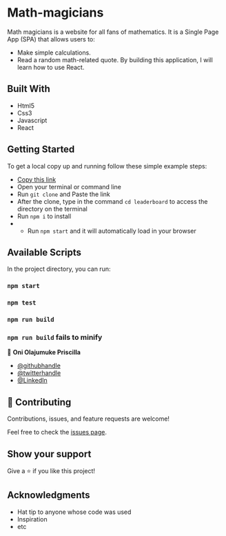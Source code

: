 # Math-magicians
Math magicians is a website for all fans of mathematics. It is a Single Page App (SPA) that allows users to:

- Make simple calculations.
- Read a random math-related quote.
By building this application, I will learn how to use React.

## Built With
- Html5
- Css3
- Javascript
- React

## Getting Started

To get a local copy up and running follow these simple example steps:

- [Copy this link](https://github.com/prolajumokeoni/math-magicians)
- Open your terminal or command line
- Run `git clone` and Paste the link
- After the clone, type in the command `cd leaderboard` to access the directory on the terminal
- Run `npm i` to install
- - Run `npm start` and it will automatically load in your browser


## Available Scripts

In the project directory, you can run:

### `npm start`

### `npm test`

### `npm run build`

### `npm run build` fails to minify

👤 **Oni Olajumuke Priscilla**

- [@githubhandle](https://github.com/prolajumokeoni)
- [@twitterhandle](https://twitter.com/prolajumokeoni)
- [@LinkedIn](https://www.linkedin.com/in/olajumoke-priscilla-oni-44a48b162/)

## 🤝 Contributing

Contributions, issues, and feature requests are welcome!

Feel free to check the [issues page](https://github.com/prolajumokeoni/math-magicians/issues).

## Show your support

Give a ⭐️ if you like this project!

## Acknowledgments

- Hat tip to anyone whose code was used
- Inspiration
- etc


